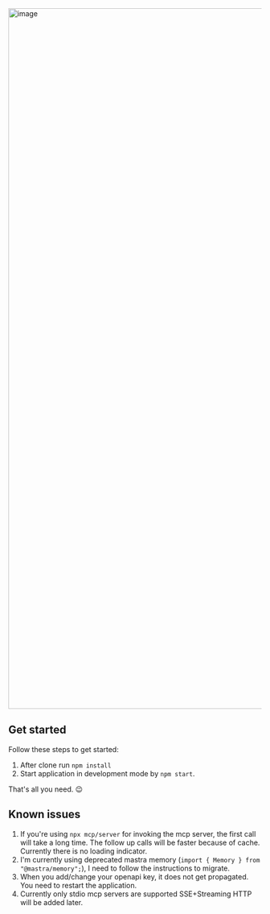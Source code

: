 <img width="1392" alt="image" src="https://github.com/user-attachments/assets/18f181e2-d4eb-44bd-8c5a-a26f909c70bd" />

## Get started

Follow these steps to get started:

1. After clone run `npm install`
3. Start application in development mode by `npm start`.
 
That's all you need. 😉

## Known issues

1. If you're using `npx mcp/server` for invoking the mcp server, the first call will take a long time. The follow up calls will be faster because of cache. Currently there is no loading indicator.  
2. I'm currently using deprecated mastra memory (`import { Memory } from "@mastra/memory";`), I need to follow the instructions to migrate.
3. When you add/change your openapi key, it does not get propagated. You need to restart the application.
4. Currently only stdio mcp servers are supported SSE+Streaming HTTP will be added later.
